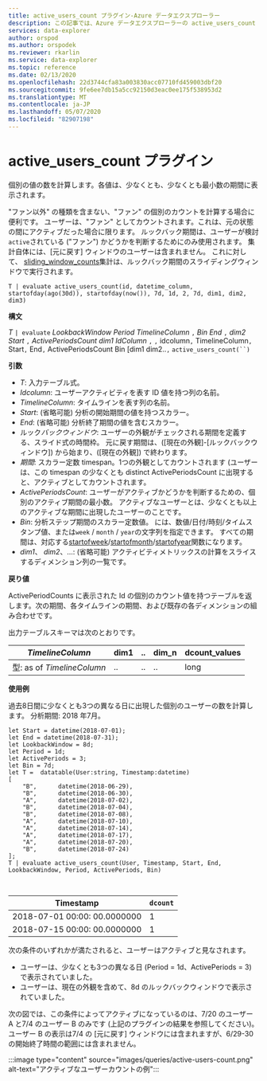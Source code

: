 ```yaml
---
title: active_users_count プラグイン-Azure データエクスプローラー
description: この記事では、Azure データエクスプローラーの active_users_count プラグインについて説明します。
services: data-explorer
author: orspod
ms.author: orspodek
ms.reviewer: rkarlin
ms.service: data-explorer
ms.topic: reference
ms.date: 02/13/2020
ms.openlocfilehash: 22d3744cfa83a003830acc07710fd459003dbf20
ms.sourcegitcommit: 9fe6ee7db15a5cc92150d3eac0ee175f538953d2
ms.translationtype: MT
ms.contentlocale: ja-JP
ms.lasthandoff: 05/07/2020
ms.locfileid: "82907198"
---
```

# <a name="active_users_count-plugin"></a>active_users_count プラグイン

個別の値の数を計算します。各値は、少なくとも、少なくとも最小数の期間に表示されます。

"ファン以外" の種類を含まない、"ファン" の個別のカウントを計算する場合に便利です。 ユーザーは、"ファン" としてカウントされます。これは、元の状態の間にアクティブだった場合に限ります。 ルックバック期間は、ユーザーが検討`active`されている ("ファン") かどうかを判断するためにのみ使用されます。 集計自体には、[元に戻す] ウィンドウのユーザーは含まれません。 これに対して、 [sliding_window_counts](sliding-window-counts-plugin.md)集計は、ルックバック期間のスライディングウィンドウで実行されます。

```kusto
T | evaluate active_users_count(id, datetime_column, startofday(ago(30d)), startofday(now()), 7d, 1d, 2, 7d, dim1, dim2, dim3)
```

**構文**

*T* `| evaluate` *LookbackWindow* *Period* *TimelineColumn* `,` *Bin* *End* `,` *dim2* *Start* `,` *ActivePeriodsCount* *dim1* *IdColumn* `,` `,` idcolumn`,` TimelineColumn`,` Start`,` End`,` ActivePeriodsCount Bin [dim1 dim2..`,` `active_users_count(``)`

**引数**

* *T*: 入力テーブル式。
* *Idcolumn*: ユーザーアクティビティを表す ID 値を持つ列の名前。 
* *TimelineColumn*: タイムラインを表す列の名前。
* *Start*: (省略可能) 分析の開始期間の値を持つスカラー。
* *End*: (省略可能) 分析終了期間の値を含むスカラー。
* ルック*バックウィンドウ*: ユーザーの外観がチェックされる期間を定義する、スライド式の時間枠。 元に戻す期間は、([現在の外観]-[ルックバックウィンドウ]) から始まり、([現在の外観]) で終わります。 
* *期間*: スカラー定数 timespan。1つの外観としてカウントされます (ユーザーは、この timespan の少なくとも distinct ActivePeriodsCount に出現すると、アクティブとしてカウントされます。
* *ActivePeriodsCount*: ユーザーがアクティブかどうかを判断するための、個別のアクティブ期間の最小数。 アクティブなユーザーとは、少なくとも以上のアクティブな期間に出現したユーザーのことです。
* *Bin*: 分析ステップ期間のスカラー定数値。 には、数値/日付/時刻/タイムスタンプ値、または`week` / `month` / `year`の文字列を指定できます。 すべての期間は、対応する[startofweek](startofweekfunction.md)/[startofmonth](startofmonthfunction.md)/[startofyear](startofyearfunction.md)関数になります。
* *dim1*、 *dim2*、...: (省略可能) アクティビティメトリックスの計算をスライスするディメンション列の一覧です。

**戻り値**

ActivePeriodCounts に表示された Id の個別のカウント値を持つテーブルを返します。次の期間、各タイムラインの期間、および既存の各ディメンションの組み合わせです。

出力テーブルスキーマは次のとおりです。

|*TimelineColumn*|dim1|..|dim_n|dcount_values|
|---|---|---|---|---|
|型: as of *TimelineColumn*|..|..|..|long|


**使用例**

過去8日間に少なくとも3つの異なる日に出現した個別のユーザーの数を計算します。 分析期間: 2018 年7月。

```kusto
let Start = datetime(2018-07-01);
let End = datetime(2018-07-31);
let LookbackWindow = 8d;
let Period = 1d;
let ActivePeriods = 3;
let Bin = 7d; 
let T =  datatable(User:string, Timestamp:datetime)
[
    "B",      datetime(2018-06-29),
    "B",      datetime(2018-06-30),
    "A",      datetime(2018-07-02),
    "B",      datetime(2018-07-04),
    "B",      datetime(2018-07-08),
    "A",      datetime(2018-07-10),
    "A",      datetime(2018-07-14),
    "A",      datetime(2018-07-17),
    "A",      datetime(2018-07-20),
    "B",      datetime(2018-07-24)
]; 
T | evaluate active_users_count(User, Timestamp, Start, End, LookbackWindow, Period, ActivePeriods, Bin)



```

|Timestamp|`dcount`|
|---|---|
|2018-07-01 00:00: 00.0000000|1|
|2018-07-15 00:00: 00.0000000|1|

次の条件のいずれかが満たされると、ユーザーはアクティブと見なされます。 
* ユーザーは、少なくとも3つの異なる日 (Period = 1d、ActivePeriods = 3) で表示されていました。
* ユーザーは、現在の外観を含めて、8d のルックバックウィンドウで表示されていました。

次の図では、この条件によってアクティブになっているのは、7/20 のユーザー A と7/4 のユーザー B のみです (上記のプラグインの結果を参照してください)。 ユーザー B の表示は7/4 の [元に戻す] ウィンドウには含まれますが、6/29-30 の開始終了時間の範囲には含まれません。 

:::image type="content" source="images/queries/active-users-count.png" alt-text="アクティブなユーザーカウントの例":::
